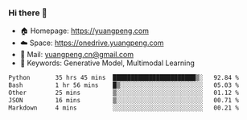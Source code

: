 ### Hi there 👋

- 🏠 Homepage: https://yuangpeng.com
- ☁️ Space: https://onedrive.yuangpeng.com
- 📧 Mail: yuangpeng.cn@gmail.com
- 🌅 Keywords: Generative Model, Multimodal Learning

<!--
**yuangpeng/yuangpeng** is a ✨ _special_ ✨ repository because its `README.md` (this file) appears on your GitHub profile.

Here are some ideas to get you started:

- 🔭 I’m currently working on ...
- 🌱 I’m currently learning ...
- 👯 I’m looking to collaborate on ...
- 🤔 I’m looking for help with ...
- 💬 Ask me about ...
- 📫 How to reach me: ...
- 😄 Pronouns: ...
- ⚡ Fun fact: ...
-->

<!--START_SECTION:waka-->

```txt
Python       35 hrs 45 mins  ███████████████████████▒░   92.84 %
Bash         1 hr 56 mins    █▒░░░░░░░░░░░░░░░░░░░░░░░   05.03 %
Other        25 mins         ▒░░░░░░░░░░░░░░░░░░░░░░░░   01.12 %
JSON         16 mins         ▒░░░░░░░░░░░░░░░░░░░░░░░░   00.71 %
Markdown     4 mins          ░░░░░░░░░░░░░░░░░░░░░░░░░   00.21 %
```

<!--END_SECTION:waka-->
